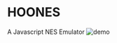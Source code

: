 # HOONES
A Javascript NES Emulator
![demo](https://raw.githubusercontent.com/hkamran/Hoones/demo/demo.png)